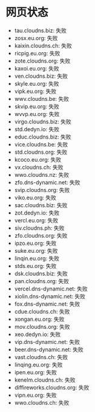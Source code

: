 # 网页状态
- tau.cloudns.biz: 失败
- zosx.eu.org: 失败
- kaixin.cloudns.ch: 失败
- ricpig.eu.org: 失败
- zote.cloudns.org: 失败
- kaxoi.eu.org: 失败
- ven.cloudns.biz: 失败
- skyle.eu.org: 失败
- vipk.eu.org: 失败
- wwv.cloudns.be: 失败
- skvip.eu.org: 失败
- wvvp.eu.org: 失败
- virgo.cloudns.biz: 失败
- std.dedyn.io: 失败
- educ.cloudns.biz: 失败
- vice.cloudns.be: 失败
- std.cloudns.org: 失败
- kcoco.eu.org: 失败
- vx.cloudns.ch: 失败
- wwo.cloudns.nz: 失败
- zfo.dns-dynamic.net: 失败
- svip.cloudns.org: 失败
- viko.eu.org: 失败
- sac.cloudns.biz: 失败
- zot.dedyn.io: 失败
- vercl.eu.org: 失败
- siv.cloudns.ph: 失败
- zfo.cloudns.org: 失败
- ipzo.eu.org: 失败
- suke.eu.org: 失败
- linqin.eu.org: 失败
- stds.eu.org: 失败
- dsk.cloudns.biz: 失败
- pan.cloudns.org: 失败
- vercel.dns-dynamic.net: 失败
- xiolin.dns-dynamic.net: 失败
- fox.dns-dynamic.net: 失败
- cdue.cloudns.ch: 失败
- xongan.eu.org: 失败
- mov.cloudns.org: 失败
- xeo.dedyn.io: 失败
- vip.dns-dynamic.net: 失败
- beer.dns-dynamic.net: 失败
- vast.cloudns.ch: 失败
- linqing.eu.org: 失败
- ipen.eu.org: 失败
- kenelm.cloudns.ch: 失败
- diffireworks.cloudns.org: 失败
- vipn.eu.org: 失败
- wwo.cloudns.ch: 失败
